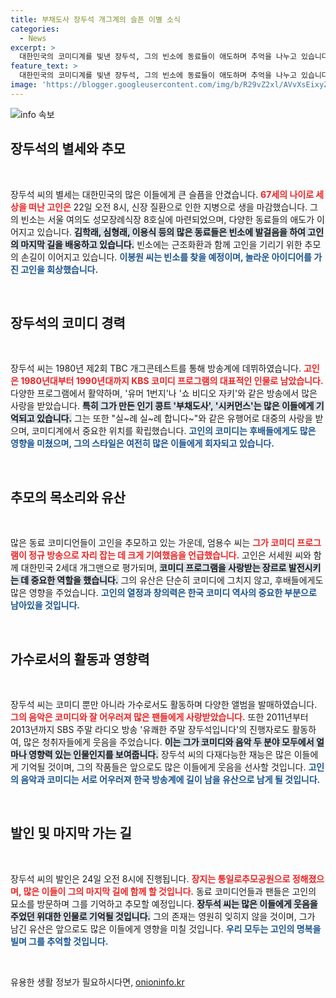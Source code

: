 ```yaml
---
title: 부채도사 장두석 개그계의 슬픈 이별 소식
categories:
  - News
excerpt: >
  대한민국의 코미디계를 빛낸 장두석, 그의 빈소에 동료들이 애도하며 추억을 나누고 있습니다. 신장 질환으로 별세한 고인은 부채도사, 시커먼스 등으로 많은 사랑을 받았으며, 유행어도 남겼습니다.
feature_text: >
  대한민국의 코미디계를 빛낸 장두석, 그의 빈소에 동료들이 애도하며 추억을 나누고 있습니다. 신장 질환으로 별세한 고인은 부채도사, 시커먼스 등으로 많은 사랑을 받았으며, 유행어도 남겼습니다.
image: 'https://blogger.googleusercontent.com/img/b/R29vZ2xl/AVvXsEixyZcFfHzMRdzZMjFBmAUKJYCLCGyLL1o632UiGVXcaFdKo_bkvkuCioo0uUKlGfBVcT3P84aROyZIXSBEx3Aw5nCQ3pTgDom1WDC4m8eifvWiAmWEEVb4x6G_l8C0QH225ldMjyaFvpxGEBGNO37VmDTDMHGhJPq73UglMfDca1-0aw/s1600/blogspot.png'
---
```


<p><img src="https://blogger.googleusercontent.com/img/b/R29vZ2xl/AVvXsEixyZcFfHzMRdzZMjFBmAUKJYCLCGyLL1o632UiGVXcaFdKo_bkvkuCioo0uUKlGfBVcT3P84aROyZIXSBEx3Aw5nCQ3pTgDom1WDC4m8eifvWiAmWEEVb4x6G_l8C0QH225ldMjyaFvpxGEBGNO37VmDTDMHGhJPq73UglMfDca1-0aw/s1600/blogspot.png" alt="info 속보" /></p>

<h2 data-ke-size="size26">장두석의 별세와 추모</h2>

<p data-ke-size="size16">&nbsp;</p>

<p>장두석 씨의 별세는 대한민국의 많은 이들에게 큰 슬픔을 안겼습니다. <b><span style="color: #ee2323;">67세의 나이로 세상을 떠난 고인은</span></b> 22일 오전 8시, 신장 질환으로 인한 지병으로 생을 마감했습니다. 그의 빈소는 서울 여의도 성모장례식장 8호실에 마련되었으며, 다양한 동료들의 애도가 이어지고 있습니다. <b><span style="background-color: #21538527;">김학래, 심형래, 이용식 등의 많은 동료들은 빈소에 발걸음을 하여 고인의 마지막 길을 배웅하고 있습니다.</span></b> 빈소에는 근조화환과 함께 고인을 기리기 위한 추모의 손길이 이어지고 있습니다. <b><span style="color: #1a5490;">이봉원 씨는 빈소를 찾을 예정이며, 놀라운 아이디어를 가진 고인을 회상했습니다.</span></b></p>

<p data-ke-size="size16">&nbsp;</p>

<h2 data-ke-size="size26">장두석의 코미디 경력</h2>

<p data-ke-size="size16">&nbsp;</p>

<p>장두석 씨는 1980년 제2회 TBC 개그콘테스트를 통해 방송계에 데뷔하였습니다. <b><span style="color: #ee2323;">고인은 1980년대부터 1990년대까지 KBS 코미디 프로그램의 대표적인 인물로 남았습니다.</span></b> 다양한 프로그램에서 활약하며, '유머 1번지'나 '쇼 비디오 자키'와 같은 방송에서 많은 사랑을 받았습니다. <b><span style="background-color: #21538527;">특히 그가 만든 인기 콩트 '부채도사', '시커먼스'는 많은 이들에게 기억되고 있습니다.</span></b> 그는 또한 "실~례 실~례 합니다~"와 같은 유행어로 대중의 사랑을 받으며, 코미디계에서 중요한 위치를 확립했습니다. <b><span style="color: #1a5490;">고인의 코미디는 후배들에게도 많은 영향을 미쳤으며, 그의 스타일은 여전히 많은 이들에게 회자되고 있습니다.</span></b></p>

<p data-ke-size="size16">&nbsp;</p>

<h2 data-ke-size="size26">추모의 목소리와 유산</h2>

<p data-ke-size="size16">&nbsp;</p>

<p>많은 동료 코미디언들이 고인을 추모하고 있는 가운데, 엄용수 씨는 <b><span style="color: #ee2323;">그가 코미디 프로그램이 정규 방송으로 자리 잡는 데 크게 기여했음을 언급했습니다.</span></b> 고인은 서세원 씨와 함께 대한민국 2세대 개그맨으로 평가되며, <b><span style="background-color: #21538527;">코미디 프로그램을 사랑받는 장르로 발전시키는 데 중요한 역할을 했습니다.</span></b> 그의 유산은 단순히 코미디에 그치지 않고, 후배들에게도 많은 영향을 주었습니다. <b><span style="color: #1a5490;">고인의 열정과 창의력은 한국 코미디 역사의 중요한 부분으로 남아있을 것입니다.</span></b></p>

<p data-ke-size="size16">&nbsp;</p>

<h2 data-ke-size="size26">가수로서의 활동과 영향력</h2>

<p data-ke-size="size16">&nbsp;</p>

<p>장두석 씨는 코미디 뿐만 아니라 가수로서도 활동하며 다양한 앨범을 발매하였습니다. <b><span style="color: #ee2323;">그의 음악은 코미디와 잘 어우러져 많은 팬들에게 사랑받았습니다.</span></b> 또한 2011년부터 2013년까지 SBS 주말 라디오 방송 '유쾌한 주말 장두석입니다'의 진행자로도 활동하여, 많은 청취자들에게 웃음을 주었습니다. <b><span style="background-color: #21538527;">이는 그가 코미디와 음악 두 분야 모두에서 얼마나 영향력 있는 인물인지를 보여줍니다.</span></b> 장두석 씨의 다재다능한 재능은 많은 이들에게 기억될 것이며, 그의 작품들은 앞으로도 많은 이들에게 웃음을 선사할 것입니다. <b><span style="color: #1a5490;">고인의 음악과 코미디는 서로 어우러져 한국 방송계에 길이 남을 유산으로 남게 될 것입니다.</span></b></p>

<p data-ke-size="size16">&nbsp;</p>

<h2 data-ke-size="size26">발인 및 마지막 가는 길</h2>

<p data-ke-size="size16">&nbsp;</p>

<p>장두석 씨의 발인은 24일 오전 8시에 진행됩니다. <b><span style="color: #ee2323;">장지는 통일로추모공원으로 정해졌으며, 많은 이들이 그의 마지막 길에 함께 할 것입니다.</span></b> 동료 코미디언들과 팬들은 고인의 묘소를 방문하며 그를 기억하고 추모할 예정입니다. <b><span style="background-color: #21538527;">장두석 씨는 많은 이들에게 웃음을 주었던 위대한 인물로 기억될 것입니다.</span></b> 그의 존재는 영원히 잊히지 않을 것이며, 그가 남긴 유산은 앞으로도 많은 이들에게 영향을 미칠 것입니다. <b><span style="color: #1a5490;">우리 모두는 고인의 명복을 빌며 그를 추억할 것입니다.</span></b></p>

<p data-ke-size="size16">&nbsp;</p>
유용한 생활 정보가 필요하시다면, <a href="https://onioninfo.kr" rel="dofollow">onioninfo.kr</a>


